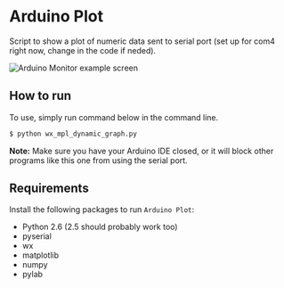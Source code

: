 # Arduino Plot

Script to show a plot of numeric data sent to serial port (set up for com4 right now, change in the code if neded).

![Arduino Monitor example screen](arduino_plot_screenshot.PNG)

## How to run

To use, simply run command below in the command line.

````bash
$ python wx_mpl_dynamic_graph.py
````

**Note:** Make sure you have your Arduino IDE closed, or it will block other programs like this one from using the serial port.

## Requirements

Install the following packages to run `Arduino Plot`:

* Python 2.6 (2.5 should probably work too)
* pyserial
* wx
* matplotlib
* numpy
* pylab